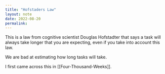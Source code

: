 ```yaml
---
title: "Hofstaders Law"
layout: note
date: 2022-08-20
permalink:
---
```


This is a law from cognitive scientist Douglas Hofstadter that says a task will always take longer that you are expecting, even if you take into account this law.

We are bad at estimating how long tasks will take.  

I first came across this in [[Four-Thousand-Weeks]].
